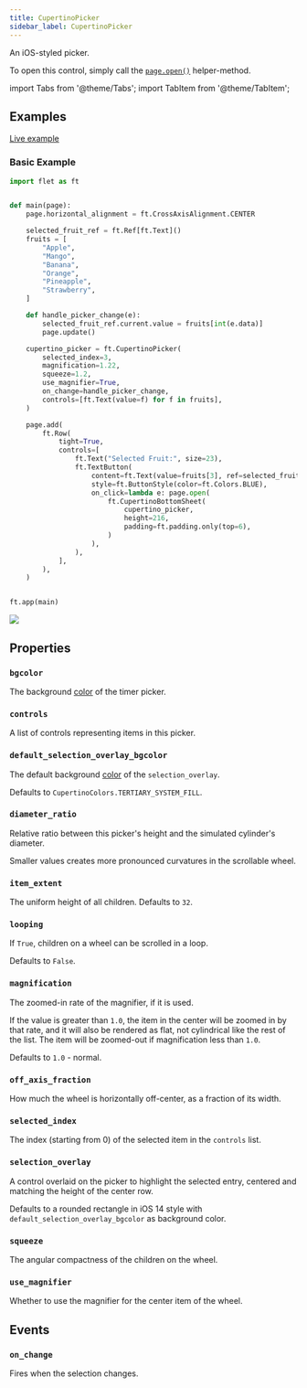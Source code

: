 ```yaml
---
title: CupertinoPicker
sidebar_label: CupertinoPicker
---
```


An iOS-styled picker.

To open this control, simply call the [`page.open()`](/docs/controls/page#opencontrol) helper-method.

import Tabs from '@theme/Tabs';
import TabItem from '@theme/TabItem';

## Examples

[Live example](https://flet-controls-gallery.fly.dev/dialogs/cupertinotimerpicker)

### Basic Example

<Tabs groupId="language">
  <TabItem value="python" label="Python" default>

```python
import flet as ft


def main(page):
    page.horizontal_alignment = ft.CrossAxisAlignment.CENTER

    selected_fruit_ref = ft.Ref[ft.Text]()
    fruits = [
        "Apple",
        "Mango",
        "Banana",
        "Orange",
        "Pineapple",
        "Strawberry",
    ]

    def handle_picker_change(e):
        selected_fruit_ref.current.value = fruits[int(e.data)]
        page.update()

    cupertino_picker = ft.CupertinoPicker(
        selected_index=3,
        magnification=1.22,
        squeeze=1.2,
        use_magnifier=True,
        on_change=handle_picker_change,
        controls=[ft.Text(value=f) for f in fruits],
    )

    page.add(
        ft.Row(
            tight=True,
            controls=[
                ft.Text("Selected Fruit:", size=23),
                ft.TextButton(
                    content=ft.Text(value=fruits[3], ref=selected_fruit_ref, size=23),
                    style=ft.ButtonStyle(color=ft.Colors.BLUE),
                    on_click=lambda e: page.open(
                        ft.CupertinoBottomSheet(
                            cupertino_picker,
                            height=216,
                            padding=ft.padding.only(top=6),
                        )
                    ),
                ),
            ],
        ),
    )


ft.app(main)
```

  </TabItem>
</Tabs>

<img src="/img/docs/controls/cupertino-picker/basic-cupertino-picker.gif" className="screenshot-40" />

## Properties

### `bgcolor`

The background [color](/docs/reference/colors) of the timer picker.

### `controls`

A list of controls representing items in this picker.

### `default_selection_overlay_bgcolor`

The default background [color](/docs/reference/colors) of the `selection_overlay`.

Defaults to `CupertinoColors.TERTIARY_SYSTEM_FILL`.

### `diameter_ratio`

Relative ratio between this picker's height and the simulated cylinder's diameter.

Smaller values creates more pronounced curvatures in the scrollable wheel.

### `item_extent`

The uniform height of all children. Defaults to `32`.

### `looping`

If `True`, children on a wheel can be scrolled in a loop.

Defaults to `False`.

### `magnification`

The zoomed-in rate of the magnifier, if it is used.

If the value is greater than `1.0`, the item in the center will be zoomed in by that rate, and it will also be rendered
as flat, not cylindrical like the rest of the list.
The item will be zoomed-out if magnification less than `1.0`.

Defaults to `1.0` - normal.

### `off_axis_fraction`

How much the wheel is horizontally off-center, as a fraction of its width.

### `selected_index`

The index (starting from 0) of the selected item in the `controls` list.

### `selection_overlay`

A control overlaid on the picker to highlight the selected entry, centered and matching the height of the center row. 

Defaults to a rounded rectangle in iOS 14 style with `default_selection_overlay_bgcolor` as background color.

### `squeeze`

The angular compactness of the children on the wheel.

### `use_magnifier`

Whether to use the magnifier for the center item of the wheel.

## Events

### `on_change`

Fires when the selection changes.